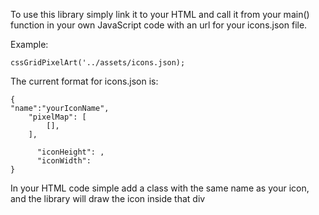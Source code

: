 To use this library simply link it to your HTML and call it from your main() function in your own JavaScript code with an url for your icons.json file.

Example:

`cssGridPixelArt('../assets/icons.json);`

The current format for icons.json is:
```
{
"name":"yourIconName",
    "pixelMap": [
        [],
    ],
    
      "iconHeight": ,
      "iconWidth": 
}
```
In your HTML code simple add a class with the same name as your icon, and the library will draw the icon inside that div
